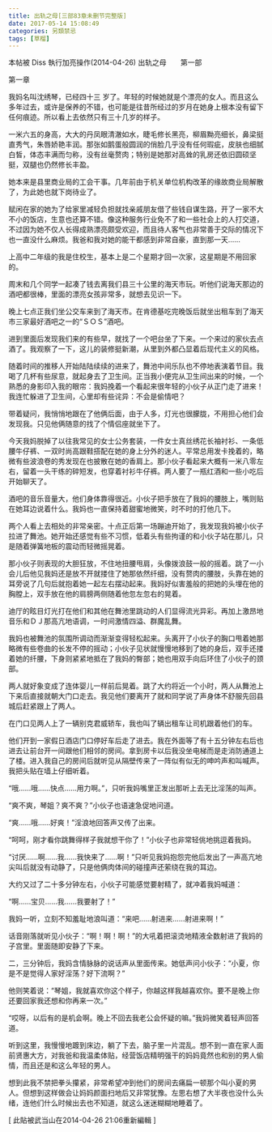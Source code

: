```yaml
---
title: 出轨之母[三部83章未删节完整版]
date: 2017-05-14 15:08:49
categories: 另類禁忌
tags: [草榴]
---
```

本帖被 Diss 執行加亮操作(2014-04-26)
出轨之母　　第一部

第一章

我妈名叫沈绣琴，已经四十三 岁了。年轻的时候她就是个漂亮的女人。而且这么多年过去，或许是保养的不错，也可能是往昔所经过的岁月在她身上根本没有留下任何痕迹。所以看上去依然只有三十几岁的样子。

一米六五的身高，大大的丹凤眼清澈如水，睫毛修长黑亮，柳眉黝亮细长，鼻梁挺直秀气，朱唇娇艳丰润。那张如鹅蛋般圆润的俏脸几乎没有任何瑕疵，皮肤也细腻白皙，体态丰满而匀称，没有丝毫赘肉；特别是她那对高耸的乳房还依旧圆硕坚挺，双腿也仍然修长丰盈。

她本来是县里商业局的工会干事。几年前由于机关单位机构改革的缘故商业局解散了，为此她也就下岗待业了。

赋闲在家的她为了给家里减轻负担就找亲戚朋友借了些钱自谋生路，开了一家不大不小的饭店，生意也还算不错。像这种服务行业免不了和一些社会上的人打交道，不过因为她不仅人长得成熟漂亮颇受欢迎，而且待人客气也非常善于交际的情况下也一直没什么麻烦。我爸和我对她的能干都感到非常自豪，直到那一天……

上高中二年级的我是住校生，基本上是二个星期才回一次家，这星期是不用回家的。

周末和几个同学一起凑了钱去离我们县三十公里的海天市玩。听他们说海天那边的酒吧都很棒，里面的漂亮女孩非常多，就想去见识一下。

晚上七点正我们坐公交车来到了海天市。在肯德基吃完晚饭后就坐出租车到了海天市三家最好酒吧之一的“ＳＯＳ”酒吧。

进到里面后发现我们来的有些早，就找了一个吧台坐了下来。一个来过的家伙去点酒了。我观察了一下，这儿的装修挺新潮，从里到外都凸显着后现代主义的风格。

随着时间的推移人开始陆陆续续的进来了，舞池中间乐队也不停地表演着节目。我喝了几杯有些尿意，就起身去了卫生间。正当我小便完从卫生间出来的时候，一个熟悉的身影印入我的眼帘：我妈挽着一个看起来很年轻的小伙子从正门走了进来！我连忙躲进了卫生间，心里却有些诧异：不会是偷情吧？

带着疑问，我悄悄地跟在了他俩后面，由于人多，灯光也很朦胧，不用担心他们会发现我。只见他俩随意的找了个情侣座就坐下了。

今天我妈脱掉了以往我常见的女士公务套装，一件女士真丝绣花长袖衬衫、一条低腰牛仔裤、一双时尚高跟鞋搭配在她的身上分外的迷人。平常总用发卡挽着的，略微有些波浪卷的秀发现在也披散在她的香肩上。那小伙子看起来大概有一米八零左右，留着一头干练的碎短发，也穿着衬衫牛仔裤。两人要了一瓶红酒和一些小吃后开始聊天了。

酒吧的音乐音量大，他们身体靠得很近。小伙子把手放在了我妈的腰肢上，嘴则贴在她耳边说着什么。我妈也一直保持着甜蜜地微笑，时不时的打他几下。

两个人看上去相处的非常亲密。十点正后第一场蹦迪开始了，我发现我妈被小伙子拉进了舞池。她开始还感觉有些不习惯，低着头有些拘谨的和小伙子站在那儿，只是随着弹簧地板的震动而轻微摇晃着。

那小伙子则表现的大胆狂放，不住地扭腰甩肩，头像拨浪鼓一般的摇着。跳了一小会儿后他见我妈还是放不开就搂住了她那依然纤细，没有赘肉的腰肢，头靠在她的耳旁说了几句后就抱着她一起左右摆动起来。我妈好似害羞般的把她的头埋在他的胸膛上，双手放在他的肩膀两侧随着他忽左忽右的晃着。

迪厅的眩目灯光打在他们和其他在舞池里跳动的人们显得流光异彩。再加上激昂地音乐和ＤＪ那高亢地语调，一时间激情四溢、群魔乱舞。

我妈也被舞池的氛围所调动而渐渐变得轻松起来。头离开了小伙子的胸口甩着她那略微有些卷曲的长发不停的摇动；小伙子见状就慢慢地移到了她的身后，双手还搂着她的纤腰，下身则紧紧地抵在了我妈的臀部；她也用双手向后环住了小伙子的颈部。

两人就好象变成了连体婴儿一样前后晃着。跳了大约将近一个小时，两人从舞池上下来后直接就朝大门口走去。我见他们要离开了就和同学说了声身体不舒服先回县城后赶紧跟上了两人。

在门口见两人上了一辆别克君威轿车，我也叫了辆出租车让司机跟着他们的车。

他们开到一家假日酒店门口停好车后走了进去。我在外面等了有十五分钟左右后也进去让前台开一间跟他们相邻的房间。拿到房卡以后我没坐电梯而是走消防通道上了楼。进入我自己的房间后就听见从隔壁传来了一阵似有似无的呻吟声和叫喊声。我把头贴在墙上仔细听着。

“哦……哦……快点……用力啊。”，只听我妈嘴里正发出那听上去无比淫荡的叫声。

“爽不爽，琴姐？爽不爽？”小伙子也语速急促地问道。

“爽……哦……好爽！”淫浪地回答声又传了出来。

“呵呵，刚才看你跳舞得样子我就想干你了！”小伙子也非常轻佻地挑逗着我妈。

“讨厌……啊……我……我快来了……啊！”只听见我妈抱怨完他后发出了一声高亢地尖叫后就没有动静了，只是他俩肉体间的碰撞声还萦绕在我的耳边。

大约又过了二十多分钟左右，小伙子可能感觉要射精了，就冲着我妈喊道：

“啊……宝贝……我……我要射了！”

我妈一听，立刻不知羞耻地浪叫道：“来吧……射进来……射进来啊！”

话音刚落就听见小伙子：“啊！啊！啊！”的大吼着把滚烫地精液全数射进了我妈的子宫里。里面随即安静了下来。

二，三分钟后，我妈含情脉脉的说话声从里面传来。她低声问小伙子：“小夏，你是不是觉得人家好淫荡？好下流啊？”

他则笑着说：“琴姐，我就喜欢你这个样子，你越这样我越喜欢你。要不是晚上你还要回家我还想和你再来一次。”

“哎呀，以后有的是机会啊。晚上不回去我老公会怀疑的嘛。”我妈微笑着轻声回答道。

听到这里，我慢慢地踱到床边，躺了下去，脑子里一片混乱。想不到一直在家人面前贤惠大方，对我爸和我温柔体贴，经营饭店精明强干的妈妈竟然也和别的男人偷情，而且还是和这么年轻的男人。

想到此我不禁把拳头攥紧，非常希望冲到他们的房间去痛扁一顿那个叫小夏的男人。但想到这样做会让妈妈颜面扫地后又非常犹豫。左思右想了大半夜也没什么头绪，连他们什么时候出去也不知道，就这么迷迷糊糊地睡着了。


[ 此貼被武当山在2014-04-26 21:06重新編輯 ]